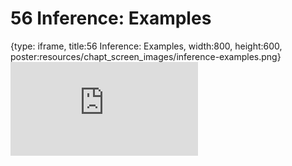 # 56 Inference: Examples
 
{type: iframe, title:56 Inference: Examples, width:800, height:600, poster:resources/chapt_screen_images/inference-examples.png}
![](https://datatrail-jhu.github.io/DataTrail_ReOrg/no_toc/inference-examples.html)
 

 
